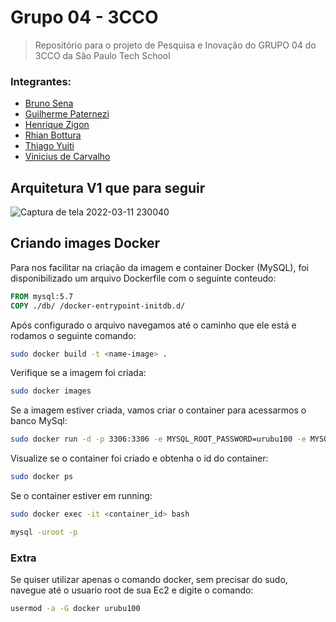 # Grupo 04 - 3CCO
> Repositório para o projeto de Pesquisa e Inovação do GRUPO 04 do 3CCO da São Paulo Tech School

### Integrantes:
* [Bruno Sena](https://github.com/bruno-sena)
* [Guilherme Paternezi](https://github.com/guilherme-paternezi)
* [Henrique Zigon](https://github.com/henrique-zigon)
* [Rhian Bottura](https://github.com/rhian-bottura)
* [Thiago Yuiti](https://github.com/thiago-yuiti)
* [Vinicius de Carvalho](https://github.com/vinicius-bastos)

## Arquitetura V1 que para seguir

![Captura de tela 2022-03-11 230040](https://user-images.githubusercontent.com/61800458/157999481-e6841513-bd70-4471-aae6-39cefe634c5f.png)

## Criando images Docker

Para nos facilitar na criação da imagem e container Docker (MySQL), foi disponibilizado um arquivo Dockerfile com o seguinte conteudo:

```dockerfile
FROM mysql:5.7
COPY ./db/ /docker-entrypoint-initdb.d/
```

Após configurado o arquivo navegamos até o caminho que ele está e rodamos o seguinte comando:

```bash
sudo docker build -t <name-image> .
```

Verifique se a imagem foi criada:

```bash
sudo docker images
```

Se a imagem estiver criada, vamos criar o container para acessarmos o banco MySql:

```bash
sudo docker run -d -p 3306:3306 -e MYSQL_ROOT_PASSWORD=urubu100 -e MYSQL_DATABASE=algas -e MYSQL_USER=grupo04 -e MYSQL_PASSWORD=urubu100 <name-image>
```

Visualize se o container foi criado e obtenha o id do container:

```bash
sudo docker ps
```

Se o container estiver em running:

```bash
sudo docker exec -it <container_id> bash
```

```bash
mysql -uroot -p
```

### Extra

Se quiser utilizar apenas o comando docker, sem precisar do sudo, navegue até o usuario root de sua Ec2 e digite o comando:

```bash
usermod -a -G docker urubu100
```
